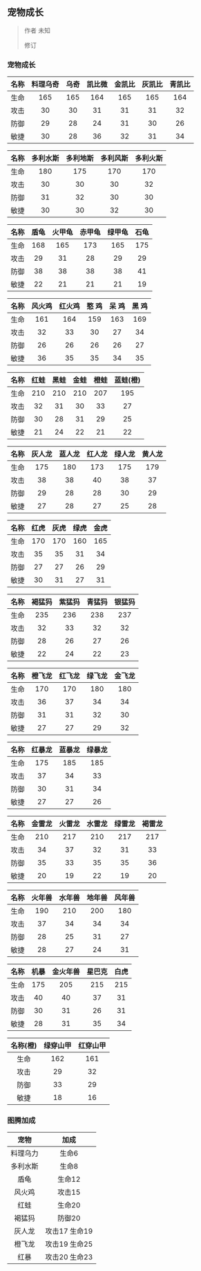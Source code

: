 ## 宠物成长

> 作者 未知
>
> 修订



### 宠物成长  

| 名称  | 料理乌奇 | 乌奇  | 凯比微 | 金凯比 | 灰凯比 | 青凯比 |
| :---: | :------: | :---: | :----: | :----: | :----: | :----: |
| 生命  |   165    |  165  |  164   |  165   |  165   |  164   |
| 攻击  |    30    |  30   |   31   |   31   |   31   |   32   |
| 防御  |    29    |  28   |   24   |   31   |   30   |   26   |
| 敏捷  |    30    |  28   |   36   |   32   |   31   |   34   |



| 名称  | 多利水斯 | 多利地斯 | 多利风斯 | 多利火斯 |
| :---: | :------: | :------: | :------: | :------: |
| 生命  |   180    |   175    |   170    |   170    |
| 攻击  |    30    |    30    |    30    |    32    |
| 防御  |    31    |    32    |    30    |    30    |
| 敏捷  |    30    |    30    |    32    |    30    |



| 名称  | 盾龟  | 火甲龟 | 赤甲龟 | 绿甲龟 | 石龟  |
| :---: | :---: | :----: | :----: | :----: | :---: |
| 生命  |  168  |  165   |  173   |  165   |  175  |
| 攻击  |  29   |   31   |   28   |   29   |  29   |
| 防御  |  38   |   38   |   38   |   38   |  41   |
| 敏捷  |  22   |   21   |   21   |   21   |  19   |



| 名称  | 风火鸡 | 红火鸡 | 憨 鸡 | 呆 鸡 | 黑 鸡 |
| :---: | :----: | :----: | :---: | :---: | :---: |
| 生命  |  161   |  164   |  159  |  163  |  169  |
| 攻击  |   32   |   33   |  30   |  27   |  34   |
| 防御  |   26   |   26   |  26   |  26   |  27   |
| 敏捷  |   36   |   35   |  35   |  34   |  35   |



| 名称  | 红蛙  | 黑蛙  | 金蛙  | 橙蛙  | 蓝蛙(橙) |
| :---: | :---: | :---: | :---: | :---: | :------: |
| 生命  |  210  |  210  |  210  |  207  |   195    |
| 攻击  |  32   |  31   |  30   |  33   |    27    |
| 防御  |  30   |  28   |  31   |  29   |    25    |
| 敏捷  |  21   |  24   |  22   |  21   |    22    |



| 名称  | 灰人龙 | 蓝人龙 | 红人龙 | 绿人龙 | 黄人龙 |
| :---: | :----: | :----: | :----: | :----: | :----: |
| 生命  |  175   |  180   |  173   |  175   |  179   |
| 攻击  |   38   |   38   |   40   |   38   |   37   |
| 防御  |   29   |   28   |   28   |   30   |   29   |
| 敏捷  |   27   |   28   |   27   |   25   |   28   |



| 名称  | 红虎  | 灰虎  | 绿虎  | 金虎  |
| :---: | :---: | :---: | :---: | :---: |
| 生命  |  170  |  170  |  160  |  165  |
| 攻击  |  35   |  35   |  31   |  34   |
| 防御  |  27   |  27   |  26   |  29   |
| 敏捷  |  30   |  31   |  27   |  31   |



| 名称  | 褐猛犸 | 紫猛犸 | 青猛犸 | 银猛犸 |
| :---: | :----: | :----: | :----: | :----: |
| 生命  |  235   |  236   |  238   |  237   |
| 攻击  |   32   |   33   |   32   |   32   |
| 防御  |   28   |   26   |   27   |   26   |
| 敏捷  |   22   |   24   |   22   |   23   |



| 名称  | 橙飞龙 | 红飞龙 | 绿飞龙 | 金飞龙 |
| :---: | :----: | :----: | :----: | :----: |
| 生命  |  170   |  170   |  180   |  180   |
| 攻击  |   36   |   37   |   34   |   34   |
| 防御  |   31   |   31   |   32   |   30   |
| 敏捷  |   27   |   27   |   29   |   32   |



| 名称  | 红暴龙 | 蓝暴龙 | 绿暴龙 |
| :---: | :----: | :----: | :----: |
| 生命  |  175   |  185   |  185   |
| 攻击  |   37   |   34   |   33   |
| 防御  |   30   |   31   |   34   |
| 敏捷  |   27   |   27   |   26   |



| 名称  | 金雷龙 | 火雷龙 | 水雷龙 | 绿雷龙 | 褐雷龙 |
| :---: | :----: | :----: | :----: | :----: | :----: |
| 生命  |  210   |  217   |  210   |  217   |  217   |
| 攻击  |   34   |   37   |   32   |   31   |   33   |
| 防御  |   35   |   33   |   35   |   35   |   36   |
| 敏捷  |   20   |   19   |   22   |   19   |   20   |



| 名称  | 火年兽 | 水年兽 | 地年兽 | 风年兽 |
| :---: | :----: | :----: | :----: | :----: |
| 生命  |  190   |  210   |  200   |  180   |
| 攻击  |   37   |   34   |   34   |   34   |
| 防御  |   28   |   25   |   31   |   27   |
| 敏捷  |   28   |   27   |   24   |   31   |



| 名称  | 机暴  | 金火年兽 | 星巴克 | 白虎  |
| :---: | :---: | :------: | :----: | :---: |
| 生命  |  175  |   205    |  215   |  215  |
| 攻击  |  40   |    40    |   37   |  31   |
| 防御  |  30   |    31    |   26   |  31   |
| 敏捷  |  28   |    31    |   35   |  34   |



| 名称(橙) | 绿穿山甲 | 红穿山甲 |
| :------: | :------: | :------: |
|   生命   |   162    |   161    |
|   攻击   |    29    |    32    |
|   防御   |    33    |    29    |
|   敏捷   |    18    |    16    |



### 图腾加成

|   宠物   |      加成      |
| :------: | :------------: |
| 料理乌力 |     生命6      |
| 多利水斯 |     生命8      |
|   盾龟   |     生命12     |
|  风火鸡  |     攻击15     |
|   红蛙   |     生命20     |
|  褐猛犸  |     防御20     |
|  灰人龙  | 攻击17  生命19 |
|  橙飞龙  | 攻击19  生命25 |
|   红暴   | 攻击20  生命23 |